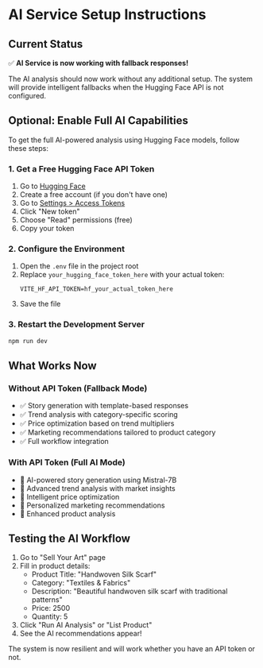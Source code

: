# AI Service Setup Instructions

## Current Status
✅ **AI Service is now working with fallback responses!**

The AI analysis should now work without any additional setup. The system will provide intelligent fallbacks when the Hugging Face API is not configured.

## Optional: Enable Full AI Capabilities

To get the full AI-powered analysis using Hugging Face models, follow these steps:

### 1. Get a Free Hugging Face API Token
1. Go to [Hugging Face](https://huggingface.co)
2. Create a free account (if you don't have one)
3. Go to [Settings > Access Tokens](https://huggingface.co/settings/tokens)
4. Click "New token"
5. Choose "Read" permissions (free)
6. Copy your token

### 2. Configure the Environment
1. Open the `.env` file in the project root
2. Replace `your_hugging_face_token_here` with your actual token:
   ```
   VITE_HF_API_TOKEN=hf_your_actual_token_here
   ```
3. Save the file

### 3. Restart the Development Server
```bash
npm run dev
```

## What Works Now

### Without API Token (Fallback Mode)
- ✅ Story generation with template-based responses
- ✅ Trend analysis with category-specific scoring
- ✅ Price optimization based on trend multipliers
- ✅ Marketing recommendations tailored to product category
- ✅ Full workflow integration

### With API Token (Full AI Mode)
- 🤖 AI-powered story generation using Mistral-7B
- 🤖 Advanced trend analysis with market insights
- 🤖 Intelligent price optimization
- 🤖 Personalized marketing recommendations
- 🤖 Enhanced product analysis

## Testing the AI Workflow

1. Go to "Sell Your Art" page
2. Fill in product details:
   - Product Title: "Handwoven Silk Scarf"
   - Category: "Textiles & Fabrics"
   - Description: "Beautiful handwoven silk scarf with traditional patterns"
   - Price: 2500
   - Quantity: 5
3. Click "Run AI Analysis" or "List Product"
4. See the AI recommendations appear!

The system is now resilient and will work whether you have an API token or not.